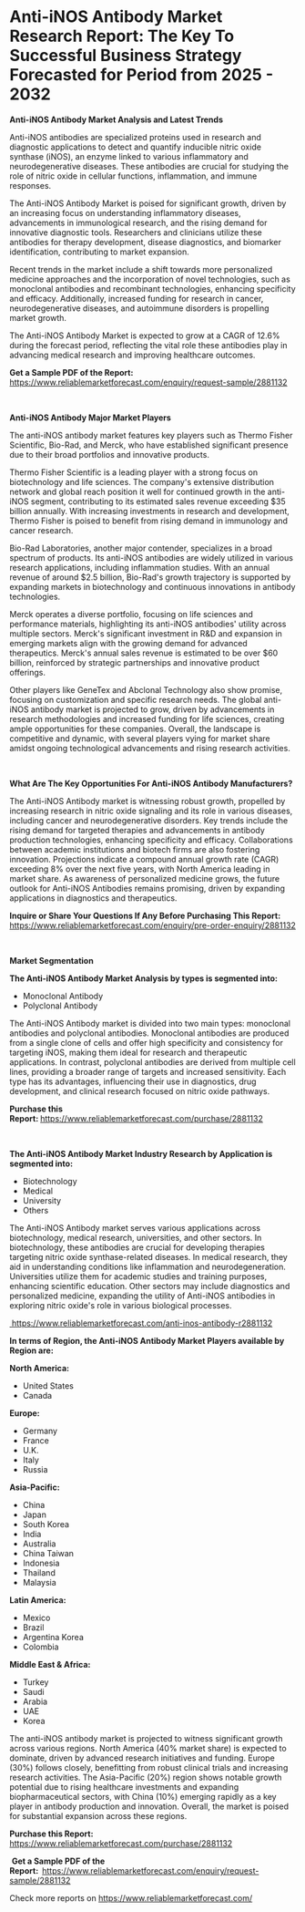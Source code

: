 <p><h1>Anti-iNOS Antibody Market Research Report: The Key To Successful Business Strategy Forecasted for Period from 2025 - 2032</h1></p><p><strong>Anti-iNOS Antibody Market Analysis and Latest Trends</strong></p>
<p><p>Anti-iNOS antibodies are specialized proteins used in research and diagnostic applications to detect and quantify inducible nitric oxide synthase (iNOS), an enzyme linked to various inflammatory and neurodegenerative diseases. These antibodies are crucial for studying the role of nitric oxide in cellular functions, inflammation, and immune responses.</p><p>The Anti-iNOS Antibody Market is poised for significant growth, driven by an increasing focus on understanding inflammatory diseases, advancements in immunological research, and the rising demand for innovative diagnostic tools. Researchers and clinicians utilize these antibodies for therapy development, disease diagnostics, and biomarker identification, contributing to market expansion.</p><p>Recent trends in the market include a shift towards more personalized medicine approaches and the incorporation of novel technologies, such as monoclonal antibodies and recombinant technologies, enhancing specificity and efficacy. Additionally, increased funding for research in cancer, neurodegenerative diseases, and autoimmune disorders is propelling market growth. </p><p>The Anti-iNOS Antibody Market is expected to grow at a CAGR of 12.6% during the forecast period, reflecting the vital role these antibodies play in advancing medical research and improving healthcare outcomes.</p></p>
<p><strong>Get a Sample PDF of the Report:&nbsp;</strong> <a href="https://www.reliablemarketforecast.com/enquiry/request-sample/2881132?utm_campaign=2633&utm_medium=2&utm_source=Github&utm_content=ia&utm_term=12032025&utm_id=anti-inos-antibody">https://www.reliablemarketforecast.com/enquiry/request-sample/2881132</a></p>
<p>&nbsp;</p>
<p><strong>Anti-iNOS Antibody Major Market Players</strong></p>
<p><p>The anti-iNOS antibody market features key players such as Thermo Fisher Scientific, Bio-Rad, and Merck, who have established significant presence due to their broad portfolios and innovative products. </p><p>Thermo Fisher Scientific is a leading player with a strong focus on biotechnology and life sciences. The company's extensive distribution network and global reach position it well for continued growth in the anti-iNOS segment, contributing to its estimated sales revenue exceeding $35 billion annually. With increasing investments in research and development, Thermo Fisher is poised to benefit from rising demand in immunology and cancer research.</p><p>Bio-Rad Laboratories, another major contender, specializes in a broad spectrum of products. Its anti-iNOS antibodies are widely utilized in various research applications, including inflammation studies. With an annual revenue of around $2.5 billion, Bio-Rad's growth trajectory is supported by expanding markets in biotechnology and continuous innovations in antibody technologies.</p><p>Merck operates a diverse portfolio, focusing on life sciences and performance materials, highlighting its anti-iNOS antibodies' utility across multiple sectors. Merck's significant investment in R&D and expansion in emerging markets align with the growing demand for advanced therapeutics. Merck's annual sales revenue is estimated to be over $60 billion, reinforced by strategic partnerships and innovative product offerings.</p><p>Other players like GeneTex and Abclonal Technology also show promise, focusing on customization and specific research needs. The global anti-iNOS antibody market is projected to grow, driven by advancements in research methodologies and increased funding for life sciences, creating ample opportunities for these companies. Overall, the landscape is competitive and dynamic, with several players vying for market share amidst ongoing technological advancements and rising research activities.</p></p>
<p>&nbsp;</p>
<p><strong>What Are The Key Opportunities For Anti-iNOS Antibody Manufacturers?</strong></p>
<p><p>The Anti-iNOS Antibody market is witnessing robust growth, propelled by increasing research in nitric oxide signaling and its role in various diseases, including cancer and neurodegenerative disorders. Key trends include the rising demand for targeted therapies and advancements in antibody production technologies, enhancing specificity and efficacy. Collaborations between academic institutions and biotech firms are also fostering innovation. Projections indicate a compound annual growth rate (CAGR) exceeding 8% over the next five years, with North America leading in market share. As awareness of personalized medicine grows, the future outlook for Anti-iNOS Antibodies remains promising, driven by expanding applications in diagnostics and therapeutics.</p></p>
<p><strong>Inquire or Share Your Questions If Any Before Purchasing This Report:</strong> <a href="https://www.reliablemarketforecast.com/enquiry/pre-order-enquiry/2881132?utm_campaign=2633&utm_medium=2&utm_source=Github&utm_content=ia&utm_term=12032025&utm_id=anti-inos-antibody">https://www.reliablemarketforecast.com/enquiry/pre-order-enquiry/2881132</a></p>
<p>&nbsp;</p>
<p><strong>Market Segmentation</strong></p>
<p><strong>The Anti-iNOS Antibody Market Analysis by types is segmented into:</strong></p>
<p><ul><li>Monoclonal Antibody</li><li>Polyclonal Antibody</li></ul></p>
<p><p>The Anti-iNOS Antibody market is divided into two main types: monoclonal antibodies and polyclonal antibodies. Monoclonal antibodies are produced from a single clone of cells and offer high specificity and consistency for targeting iNOS, making them ideal for research and therapeutic applications. In contrast, polyclonal antibodies are derived from multiple cell lines, providing a broader range of targets and increased sensitivity. Each type has its advantages, influencing their use in diagnostics, drug development, and clinical research focused on nitric oxide pathways.</p></p>
<p><strong>Purchase this Report:&nbsp;</strong><a href="https://www.reliablemarketforecast.com/purchase/2881132?utm_campaign=2633&utm_medium=2&utm_source=Github&utm_content=ia&utm_term=12032025&utm_id=anti-inos-antibody">https://www.reliablemarketforecast.com/purchase/2881132</a></p>
<p>&nbsp;</p>
<p><strong>The Anti-iNOS Antibody Market Industry Research by Application is segmented into:</strong></p>
<p><ul><li>Biotechnology</li><li>Medical</li><li>University</li><li>Others</li></ul></p>
<p><p>The Anti-iNOS Antibody market serves various applications across biotechnology, medical research, universities, and other sectors. In biotechnology, these antibodies are crucial for developing therapies targeting nitric oxide synthase-related diseases. In medical research, they aid in understanding conditions like inflammation and neurodegeneration. Universities utilize them for academic studies and training purposes, enhancing scientific education. Other sectors may include diagnostics and personalized medicine, expanding the utility of Anti-iNOS antibodies in exploring nitric oxide's role in various biological processes.</p></p>
<p><a href="https://www.reliablemarketforecast.com/anti-inos-antibody-r2881132?utm_campaign=2633&utm_medium=2&utm_source=Github&utm_content=ia&utm_term=12032025&utm_id=anti-inos-antibody">&nbsp;https://www.reliablemarketforecast.com/anti-inos-antibody-r2881132</a></p>
<p><strong>In terms of Region, the Anti-iNOS Antibody Market Players available by Region are:</strong></p>
<p>
    <p> <strong> North America: </strong>
        <ul>
            <li>United States</li>
            <li>Canada</li>
        </ul>
        </p> 
    <p> <strong> Europe: </strong>
        <ul>
            <li>Germany</li>
            <li>France</li>
            <li>U.K.</li>
            <li>Italy</li>
            <li>Russia</li>
        </ul>
        </p> 
    <p> <strong> Asia-Pacific: </strong>
        <ul>
            <li>China</li>
            <li>Japan</li>
            <li>South Korea</li>
            <li>India</li>
            <li>Australia</li>
            <li>China Taiwan</li>
            <li>Indonesia</li>
            <li>Thailand</li>
            <li>Malaysia</li>
        </ul>
        </p> 
    <p> <strong> Latin America: </strong>
        <ul>
            <li>Mexico</li>
            <li>Brazil</li>
            <li>Argentina Korea</li>
            <li>Colombia</li>
        </ul>
        </p> 
    <p> <strong> Middle East & Africa: </strong>
        <ul>
            <li>Turkey</li>
            <li>Saudi</li>
            <li>Arabia</li>
            <li>UAE</li>
            <li>Korea</li>
        </ul>
    </p>
    </p>
<p><p>The anti-iNOS antibody market is projected to witness significant growth across various regions. North America (40% market share) is expected to dominate, driven by advanced research initiatives and funding. Europe (30%) follows closely, benefitting from robust clinical trials and increasing research activities. The Asia-Pacific (20%) region shows notable growth potential due to rising healthcare investments and expanding biopharmaceutical sectors, with China (10%) emerging rapidly as a key player in antibody production and innovation. Overall, the market is poised for substantial expansion across these regions.</p></p>
<p><strong>Purchase this Report: </strong><a href="https://www.reliablemarketforecast.com/purchase/2881132?utm_campaign=2633&utm_medium=2&utm_source=Github&utm_content=ia&utm_term=12032025&utm_id=anti-inos-antibody">https://www.reliablemarketforecast.com/purchase/2881132</a></p>
<p>&nbsp;<strong>Get a Sample PDF of the Report:&nbsp;&nbsp;</strong><a href="https://www.reliablemarketforecast.com/enquiry/request-sample/2881132?utm_campaign=2633&utm_medium=2&utm_source=Github&utm_content=ia&utm_term=12032025&utm_id=anti-inos-antibody">https://www.reliablemarketforecast.com/enquiry/request-sample/2881132</a></p>
<p><strong></strong></p>
<p>Check more reports on <a href="https://www.reliablemarketforecast.com/?utm_campaign=2633&utm_medium=2&utm_source=Github&utm_content=ia&utm_term=12032025&utm_id=anti-inos-antibody">https://www.reliablemarketforecast.com/</a></p>